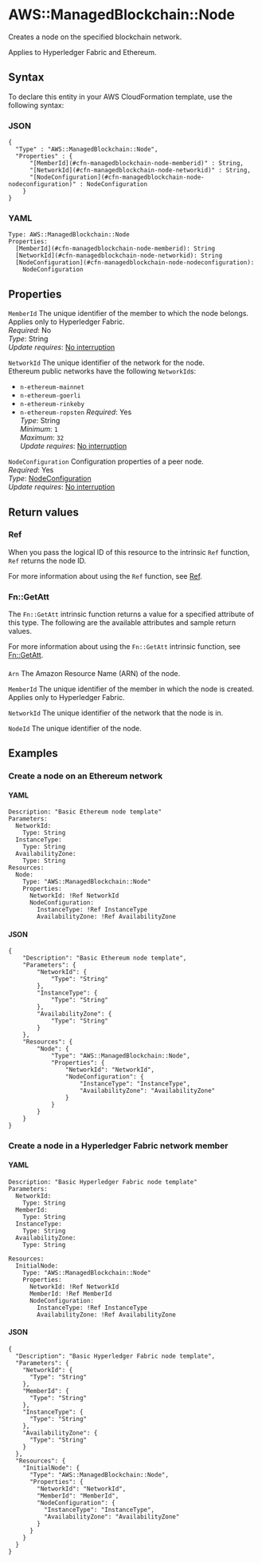 # AWS::ManagedBlockchain::Node<a name="aws-resource-managedblockchain-node"></a>

Creates a node on the specified blockchain network\.

Applies to Hyperledger Fabric and Ethereum\.

## Syntax<a name="aws-resource-managedblockchain-node-syntax"></a>

To declare this entity in your AWS CloudFormation template, use the following syntax:

### JSON<a name="aws-resource-managedblockchain-node-syntax.json"></a>

```
{
  "Type" : "AWS::ManagedBlockchain::Node",
  "Properties" : {
      "[MemberId](#cfn-managedblockchain-node-memberid)" : String,
      "[NetworkId](#cfn-managedblockchain-node-networkid)" : String,
      "[NodeConfiguration](#cfn-managedblockchain-node-nodeconfiguration)" : NodeConfiguration
    }
}
```

### YAML<a name="aws-resource-managedblockchain-node-syntax.yaml"></a>

```
Type: AWS::ManagedBlockchain::Node
Properties: 
  [MemberId](#cfn-managedblockchain-node-memberid): String
  [NetworkId](#cfn-managedblockchain-node-networkid): String
  [NodeConfiguration](#cfn-managedblockchain-node-nodeconfiguration): 
    NodeConfiguration
```

## Properties<a name="aws-resource-managedblockchain-node-properties"></a>

`MemberId`  <a name="cfn-managedblockchain-node-memberid"></a>
The unique identifier of the member to which the node belongs\. Applies only to Hyperledger Fabric\.  
*Required*: No  
*Type*: String  
*Update requires*: [No interruption](https://docs.aws.amazon.com/AWSCloudFormation/latest/UserGuide/using-cfn-updating-stacks-update-behaviors.html#update-no-interrupt)

`NetworkId`  <a name="cfn-managedblockchain-node-networkid"></a>
The unique identifier of the network for the node\.  
Ethereum public networks have the following `NetworkId`s:  
+  `n-ethereum-mainnet` 
+  `n-ethereum-goerli` 
+  `n-ethereum-rinkeby` 
+  `n-ethereum-ropsten` 
*Required*: Yes  
*Type*: String  
*Minimum*: `1`  
*Maximum*: `32`  
*Update requires*: [No interruption](https://docs.aws.amazon.com/AWSCloudFormation/latest/UserGuide/using-cfn-updating-stacks-update-behaviors.html#update-no-interrupt)

`NodeConfiguration`  <a name="cfn-managedblockchain-node-nodeconfiguration"></a>
Configuration properties of a peer node\.  
*Required*: Yes  
*Type*: [NodeConfiguration](aws-properties-managedblockchain-node-nodeconfiguration.md)  
*Update requires*: [No interruption](https://docs.aws.amazon.com/AWSCloudFormation/latest/UserGuide/using-cfn-updating-stacks-update-behaviors.html#update-no-interrupt)

## Return values<a name="aws-resource-managedblockchain-node-return-values"></a>

### Ref<a name="aws-resource-managedblockchain-node-return-values-ref"></a>

When you pass the logical ID of this resource to the intrinsic `Ref` function, `Ref` returns the node ID\.

For more information about using the `Ref` function, see [Ref](https://docs.aws.amazon.com/AWSCloudFormation/latest/UserGuide/intrinsic-function-reference-ref.html)\.

### Fn::GetAtt<a name="aws-resource-managedblockchain-node-return-values-fn--getatt"></a>

The `Fn::GetAtt` intrinsic function returns a value for a specified attribute of this type\. The following are the available attributes and sample return values\.

For more information about using the `Fn::GetAtt` intrinsic function, see [Fn::GetAtt](https://docs.aws.amazon.com/AWSCloudFormation/latest/UserGuide/intrinsic-function-reference-getatt.html)\.

#### <a name="aws-resource-managedblockchain-node-return-values-fn--getatt-fn--getatt"></a>

`Arn`  <a name="Arn-fn::getatt"></a>
The Amazon Resource Name \(ARN\) of the node\.

`MemberId`  <a name="MemberId-fn::getatt"></a>
The unique identifier of the member in which the node is created\. Applies only to Hyperledger Fabric\.

`NetworkId`  <a name="NetworkId-fn::getatt"></a>
The unique identifier of the network that the node is in\.

`NodeId`  <a name="NodeId-fn::getatt"></a>
The unique identifier of the node\.

## Examples<a name="aws-resource-managedblockchain-node--examples"></a>



### Create a node on an Ethereum network<a name="aws-resource-managedblockchain-node--examples--Create_a_node_on_an_Ethereum_network"></a>



#### YAML<a name="aws-resource-managedblockchain-node--examples--Create_a_node_on_an_Ethereum_network--yaml"></a>

```
Description: "Basic Ethereum node template"
Parameters:
  NetworkId:
    Type: String
  InstanceType:
    Type: String
  AvailabilityZone: 
    Type: String
Resources:
  Node:
    Type: "AWS::ManagedBlockchain::Node"
    Properties:
      NetworkId: !Ref NetworkId
      NodeConfiguration:
        InstanceType: !Ref InstanceType
        AvailabilityZone: !Ref AvailabilityZone
```

#### JSON<a name="aws-resource-managedblockchain-node--examples--Create_a_node_on_an_Ethereum_network--json"></a>

```
{
    "Description": "Basic Ethereum node template",
    "Parameters": {
        "NetworkId": {
            "Type": "String"
        },
        "InstanceType": {
            "Type": "String"
        },
        "AvailabilityZone": {
            "Type": "String"
        }
    },
    "Resources": {
        "Node": {
            "Type": "AWS::ManagedBlockchain::Node",
            "Properties": {
                "NetworkId": "NetworkId",
                "NodeConfiguration": {
                    "InstanceType": "InstanceType",
                    "AvailabilityZone": "AvailabilityZone"
                }
            }
        }
    }
}
```

### Create a node in a Hyperledger Fabric network member<a name="aws-resource-managedblockchain-node--examples--Create_a_node_in_a_Hyperledger_Fabric_network_member"></a>



#### YAML<a name="aws-resource-managedblockchain-node--examples--Create_a_node_in_a_Hyperledger_Fabric_network_member--yaml"></a>

```
Description: "Basic Hyperledger Fabric node template"
Parameters:
  NetworkId:
    Type: String
  MemberId:
    Type: String
  InstanceType:
    Type: String
  AvailabilityZone:
    Type: String

Resources:
  InitialNode:
    Type: "AWS::ManagedBlockchain::Node"
    Properties:
      NetworkId: !Ref NetworkId
      MemberId: !Ref MemberId
      NodeConfiguration:
        InstanceType: !Ref InstanceType
        AvailabilityZone: !Ref AvailabilityZone
```

#### JSON<a name="aws-resource-managedblockchain-node--examples--Create_a_node_in_a_Hyperledger_Fabric_network_member--json"></a>

```
{
  "Description": "Basic Hyperledger Fabric node template",
  "Parameters": {
    "NetworkId": {
      "Type": "String"
    },
    "MemberId": {
      "Type": "String"
    },
    "InstanceType": {
      "Type": "String"
    },
    "AvailabilityZone": {
      "Type": "String"
    }
  },
  "Resources": {
    "InitialNode": {
      "Type": "AWS::ManagedBlockchain::Node",
      "Properties": {
        "NetworkId": "NetworkId",
        "MemberId": "MemberId",
        "NodeConfiguration": {
          "InstanceType": "InstanceType",
          "AvailabilityZone": "AvailabilityZone"
        }
      }
    }
  }
}
```